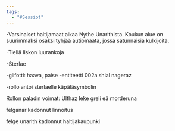 ```yaml
---
tags:
  - "#Sessiot"
---
```


-Varsinaiset haltijamaat alkaa Nythe Unarithista. Koukun alue on suurimmaksi osaksi tyhjää autiomaata, jossa satunnaisia kulkijoita.

-Tiellä liskon luurankoja

-Sterlae

-glifotti:  haava, paise 
-entiteetti 002a shial nageraz

-rollo antoi sterlaelle käpäläsymbolin

Rollon paladin voimat: Ulthaz leke greli eä morderuna

felganar kadonnut linnoitus

felge unarith kadonnut haltijakaupunki